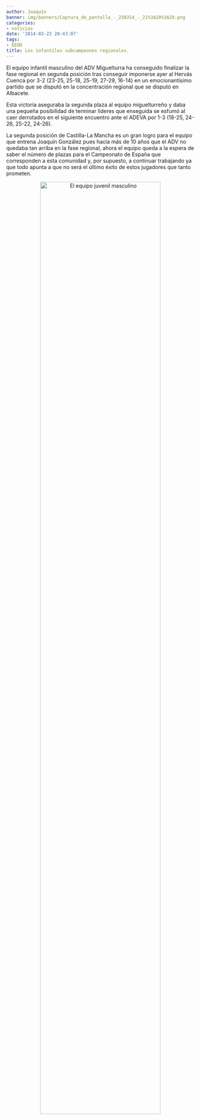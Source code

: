 ```yaml
---
author: Joaquín
banner: img/banners/Captura_de_pantalla_-_230314_-_21%3A20%3A29.png
categories:
- noticias
date: '2014-03-23 20:43:07'
tags:
- EEDD
title: Los infantiles subcampeones regionales.
---
```


El equipo infantil masculino del ADV Miguelturra ha conseguido finalizar la fase regional en segunda posición tras conseguir imponerse ayer al Hervás Cuenca por 3-2 (23-25, 25-18, 25-19, 27-29, 16-14) en un emocionantísimo partido que se disputó en la concentración regional que se disputó en Albacete.

Esta victoria aseguraba la segunda plaza al equipo miguelturreño y daba una pequeña posibilidad de terminar líderes que enseguida se esfumó al caer derrotados en el siguiente encuentro ante el ADEVA por 1-3 (18-25, 24-26, 25-22, 24-26).

La segunda posición de Castilla-La Mancha es un gran logro para el equipo que entrena Joaquín González pues hacía más de 10 años que el ADV no quedaba tan arriba en la fase regional, ahora el equipo queda a la espera de saber el número de plazas para el Campeonato de España que corresponden a esta comunidad y, por supuesto, a continuar trabajando ya que todo apunta a que no será el último éxito de estos jugadores que tanto prometen.

<center>
<a target="_new" href="http://www.advmiguelturra.org/img/banners/Captura%20de%20pantalla%20-%20230314%20-%2021%3A20%3A29.png"> 
<img alt="El equipo juvenil masculino" width="80%" align="center" src="http://www.advmiguelturra.org/img/banners/Captura%20de%20pantalla%20-%20230314%20-%2021%3A20%3A29.png"/> </a>
</center>

